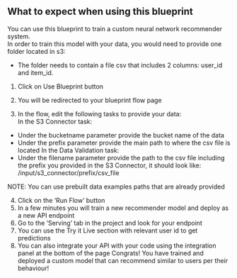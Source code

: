 ## What to expect when using this blueprint
You can use this blueprint to train a custom neural network recommender system.  
In order to train this model with your data, you would need to provide one folder located in s3:  
* The folder needs to contain a file csv that includes 2 columns: user_id and item_id.  

1. Click on Use Blueprint button

2. You will be redirected to your blueprint flow page

3. In the flow, edit the following tasks to provide your data:  
In the S3 Connector task:
* Under the bucketname parameter provide the bucket name of the data
* Under the prefix parameter provide the main path to where the csv file is located
In the Data Validation task:
* Under the filename parameter provide the path to the csv file including the prefix you provided in the S3 Connector, it should look like:
/input/s3_connector/prefix/csv_file

NOTE: You can use prebuilt data examples paths that are already provided

4. Click on the ‘Run Flow’ button
5. In a few minutes you will train a new recommender model and deploy as a new API endpoint
6. Go to the ‘Serving’ tab in the project and look for your endpoint
7. You can use the Try it Live section with relevant user id to get predictions
8. You can also integrate your API with your code using the integration panel at the bottom of the page
Congrats! You have trained and deployed a custom model that can recommend similar to users per their behaviour!









